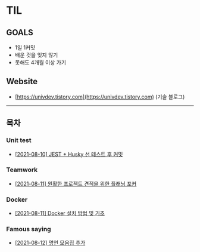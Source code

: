 # TIL
## GOALS
- 1일 1커밋
- 배운 것을 잊지 않기
- 못해도 4개월 이상 가기
## Website
- [https://univdev.tistory.com](https://univdev.tistory.com) (기술 블로그)
---
## 목차
### Unit test
- [[2021-08-10] JEST + Husky 선 테스트 후 커밋](./unit_test/20210810)
### Teamwork
- [[2021-08-11] 원활한 프로젝트 견적을 위한 플래닝 포커](./teamwork/20210811)
### Docker
- [[2021-08-11] Docker 설치 방법 및 기초](./docker/20210811)
### Famous saying
- [[2021-08-12] 명언 모음집 추가](./famous_saying)